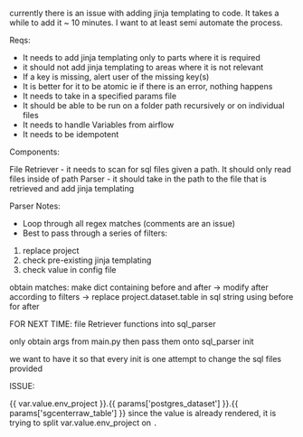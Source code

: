 currently there is an issue with adding jinja templating to code.
It takes a while to add it ~ 10 minutes. I want to at least semi automate the process.

Reqs:
- It needs to add jinja templating only to parts where it is required
- it should not add jinja templating to areas where it is not relevant
- If a key is missing, alert user of the missing key(s)
- It is better for it to be atomic ie if there is an error, nothing happens
- It needs to take in a specified params file
- It should be able to be run on a folder path recursively or on individual files
- It needs to handle Variables from airflow
- It needs to be idempotent

Components:

File Retriever - it needs to scan for sql files given a path. It should only read files inside of path
Parser - it should take in the path to the file that is retrieved and add jinja templating



Parser Notes:

- Loop through all regex matches (comments are an issue)
- Best to pass through a series of filters:

1. replace project
2. check pre-existing jinja templating
3. check value in config file


obtain matches: make dict containing before and after -> modify after according to filters -> replace project.dataset.table in sql string using before for after




FOR NEXT TIME: file Retriever functions into sql_parser

only obtain args from main.py then pass them onto sql_parser init

we want to have it so that every init is one attempt to change the sql files provided

ISSUE:

{{ var.value.env_project }}.{{ params['postgres_dataset'] }}.{{ params['sgcenterraw_table'] }} since the value is already rendered, it is trying to
split var.value.env_project on `.`